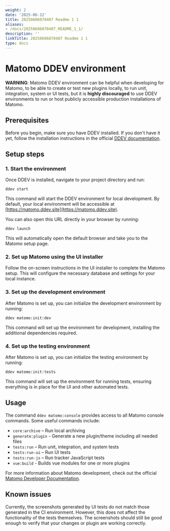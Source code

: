 ```yaml
---
weight: 2
date: '2025-06-12'
title: 20250606070407 Readme 1 1
aliases:
- /docs/20250606070407_README_1_1/
description: ''
linkTitle: 20250606070407 Readme 1 1
type: docs
---
```


# Matomo DDEV environment

**WARNING**: Matomo DDEV environment can be helpful when developing for Matomo, to be able to create or test new plugins locally, to run unit, integration, system or UI tests, but it is **highly discouraged** to use DDEV environments to run or host publicly accessible production installations of Matomo.

## Prerequisites

Before you begin, make sure you have DDEV installed. If you don't have it yet, follow the installation instructions in the official [DDEV documentation](https://ddev.readthedocs.io/en/stable/).

## Setup steps

### 1. Start the environment

Once DDEV is installed, navigate to your project directory and run:

```
ddev start
```

This command will start the DDEV environment for local development. By default, your local environment will be accessible at [https://matomo.ddev.site](https://matomo.ddev.site).

You can also open this URL directly in your browser by running:

```
ddev launch
```

This will automatically open the default browser and take you to the Matomo setup page.

### 2. Set up Matomo using the UI installer

Follow the on-screen instructions in the UI installer to complete the Matomo setup. This will configure the necessary database and settings for your local instance.

### 3. Set up the development environment

After Matomo is set up, you can initialize the development environment by running:

```
ddev matomo:init:dev
```

This command will set up the environment for development, installing the additional dependencies required.

### 4. Set up the testing environment

After Matomo is set up, you can initialize the testing environment by running:

```
ddev matomo:init:tests
```

This command will set up the environment for running tests, ensuring everything is in place for the UI and other automated tests.

## Usage

The command `ddev matomo:console` provides access to all Matomo console commands. Some useful commands include:

- `core:archive` – Run local archiving
- `generate:plugin` - Generate a new plugin/theme including all needed files
- `tests:run` – Run unit, integration, and system tests
- `tests:run-ui` – Run UI tests
- `tests:run-js` – Run tracker JavaScript tests
- `vue:build` - Builds vue modules for one or more plugins

For more information about Matomo development, check out the official [Matomo Developer Documentation](https://developer.matomo.org/).

## Known issues

Currently, the screenshots generated by UI tests do not match those generated in the CI environment. However, this does not affect the functionality of the tests themselves. The screenshots should still be good enough to verify that your changes or plugin are working correctly.
